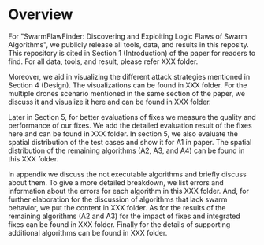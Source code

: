 # Overview

For "SwarmFlawFinder: Discovering and Exploiting Logic Flaws of Swarm Algorithms", we publicly release all tools, data, and results in this reposity. This repository is cited
in Section 1 (Introduction) of the paper for readers to find. For all data, tools, and result, please refer XXX folder. 

Moreover, we aid in visualizing the different attack strategies mentioned in Section 4 (Design). The visualizations can be found in XXX folder. For the multiple drones scenario mentioned in the same section of the paper, we discuss it and visualize it here and can be found in XXX folder. 

Later in Section 5, for better evaluations of fixes we measure the quality and performance of our fixes. We add the detailed evaluation result of the fixes here and can be found in XXX folder. In section 5, we also evaluate the spatial distribution of the test cases and show it for A1 in paper. The spatial distribution of the remaining algorithms (A2, A3, and A4) can be found in this XXX folder. 

In appendix we discuss the not executable algorithms and briefly discuss about them. To give a more detailed breakdown, we list errors and information about the errors for each algorithm in this XXX folder. And, for further elaboration for the discussion of algorithms that lack swarm behavior, we put the content in XXX folder. As for the results of the remaining algorithms (A2 and A3) for the impact of fixes and integrated fixes can be found in XXX folder. Finally for the details of supporting additional algorithms can be found in XXX folder.

